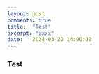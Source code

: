 ```yaml
---
layout: post
comments: true
title:  "Test"
excerpt: "xxxx"
date:   2024-03-20 14:00:00
---
```


### Test
